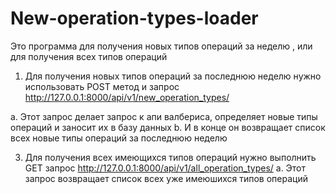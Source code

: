 # New-operation-types-loader
Это программа для получения новых типов операций за неделю , или для получения всех типов операций

1. Для получения новых типов операций за последнюю неделю нужно использовать POST метод и запрос http://127.0.0.1:8000/api/v1/new_operation_types/

  a. Этот запрос делает запрос к апи валбериса, определяет новые типы операций и заносит их в базу данных
  b. И в конце он возвращает список всех новые типы операций за последнюю неделю

3. Для получения всех имеющихся типов операций нужно выполнить GET запрос http://127.0.0.1:8000/api/v1/all_operation_types/
  a. Этот запрос возвращает список всех уже имеюшихся типов операций 
